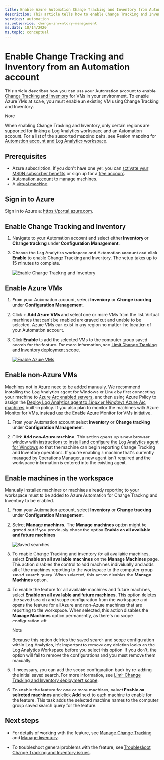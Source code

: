 ```yaml
---
title: Enable Azure Automation Change Tracking and Inventory from Automation account
description: This article tells how to enable Change Tracking and Inventory from an Automation account.
services: automation
ms.subservice: change-inventory-management
ms.date: 10/14/2020
ms.topic: conceptual
---
```


# Enable Change Tracking and Inventory from an Automation account

This article describes how you can use your Automation account to enable [Change Tracking and Inventory](overview.md) for VMs in your environment. To enable Azure VMs at scale, you must enable an existing VM using Change Tracking and Inventory.

> [!NOTE]
> When enabling Change Tracking and Inventory, only certain regions are supported for linking a Log Analytics workspace and an Automation account. For a list of the supported mapping pairs, see [Region mapping for Automation account and Log Analytics workspace](../how-to/region-mappings.md).

## Prerequisites

* Azure subscription. If you don't have one yet, you can [activate your MSDN subscriber benefits](https://azure.microsoft.com/pricing/member-offers/msdn-benefits-details/) or sign up for a [free account](https://azure.microsoft.com/free/?WT.mc_id=A261C142F).
* [Automation account](../automation-security-overview.md) to manage machines.
* A [virtual machine](../../virtual-machines/windows/quick-create-portal.md).

## Sign in to Azure

Sign in to Azure at https://portal.azure.com.

## Enable Change Tracking and Inventory

1. Navigate to your Automation account and select either **Inventory** or **Change tracking** under **Configuration Management**.

2. Choose the Log Analytics workspace and Automation account and click **Enable** to enable Change Tracking and Inventory. The setup takes up to 15 minutes to complete.

    ![Enable Change Tracking and Inventory](media/enable-from-automation-account/enable-feature.png)

## Enable Azure VMs

1. From your Automation account, select **Inventory** or **Change tracking** under **Configuration Management**.

2. Click **+ Add Azure VMs** and select one or more VMs from the list. Virtual machines that can't be enabled are grayed out and unable to be selected. Azure VMs can exist in any region no matter the location of your Automation account. 

3. Click **Enable** to add the selected VMs to the computer group saved search for the feature. For more information, see [Limit Change Tracking and Inventory deployment scope](manage-scope-configurations.md).

      [ ![Enable Azure VMs](./media/enable-from-automation-account/enable-azure-vms.png)](./media/enable-from-automation-account/enable-azure-vms-expanded.png#lightbox)

## Enable non-Azure VMs

Machines not in Azure need to be added manually. We recommend installing the Log Analytics agent for Windows or Linux by first connecting your machine to [Azure Arc enabled servers](../../azure-arc/servers/overview.md), and then using Azure Policy to assign the [Deploy Log Analytics agent to *Linux* or *Windows* Azure Arc machines](../../governance/policy/samples/built-in-policies.md#monitoring) built-in policy. If you also plan to monitor the machines with Azure Monitor for VMs, instead use the [Enable Azure Monitor for VMs](../../governance/policy/samples/built-in-initiatives.md#monitoring) initiative.

1. From your Automation account select **Inventory** or **Change tracking** under **Configuration Management**.

2. Click **Add non-Azure machine**. This action opens up a new browser window with [instructions to install and configure the Log Analytics agent for Windows](../../azure-monitor/platform/log-analytics-agent.md) so that the machine can begin reporting Change Tracking and Inventory operations. If you're enabling a machine that's currently managed by Operations Manager, a new agent isn't required and the workspace information is entered into the existing agent.

## Enable machines in the workspace

Manually installed machines or machines already reporting to your workspace must to be added to Azure Automation for Change Tracking and Inventory to be enabled.

1. From your Automation account, select **Inventory** or **Change tracking** under **Configuration Management**.

2. Select **Manage machines**. The **Manage machines** option might be grayed out if you previously chose the option **Enable on all available and future machines**

    ![Saved searches](media/enable-from-automation-account/manage-machines.png)

3. To enable Change Tracking and Inventory for all available machines, select **Enable on all available machines** on the **Manage Machines** page. This action disables the control to add machines individually and adds all of the machines reporting to the workspace to the computer group saved search query. When selected, this action disables the **Manage Machines** option.

4. To enable the feature for all available machines and future machines, select **Enable on all available and future machines**. This option deletes the saved search and scope configuration from the workspace and opens the feature for all Azure and non-Azure machines that are reporting to the workspace. When selected, this action disables the **Manage Machines** option permanently, as there's no scope configuration left.

    > [!NOTE]
    > Because this option deletes the saved search and scope configuration within Log Analytics, it's important to remove any deletion locks on the Log Analytics Workspace before you select this option. If you don't, the option will fail to remove the configurations and you must remove them manually.

5. If necessary, you can add the scope configuration back by re-adding the initial saved search. For more information, see [Limit Change Tracking and Inventory deployment scope](manage-scope-configurations.md).

6. To enable the feature for one or more machines, select **Enable on selected machines** and click **Add** next to each machine to enable for the feature. This task adds the selected machine names to the computer group saved search query for the feature.

## Next steps

* For details of working with the feature, see [Manage Change Tracking](manage-change-tracking.md) and [Manage Inventory](manage-inventory-vms.md).

* To troubleshoot general problems with the feature, see [Troubleshoot Change Tracking and Inventory issues](../troubleshoot/change-tracking.md).
